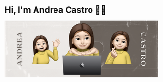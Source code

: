 # Hi, I'm Andrea Castro 👋🏻

<p align="center">
  <img src="https://github.com/AndreC1902/AndreC1902/blob/main/andreac1902bgo.png" />
</p>
